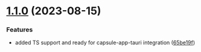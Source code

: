 # [1.1.0](https://github.com/ActiveEngagement/capsule-editor/compare/v1.0.0...v1.1.0) (2023-08-15)


### Features

* added TS support and ready for capsule-app-tauri integration ([65be19f](https://github.com/ActiveEngagement/capsule-editor/commit/65be19f6dcd7fc02c5d7c0c6258ed0ff2925c166))


